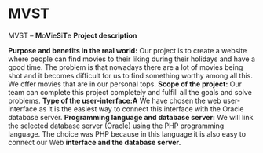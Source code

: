 # MVST

MVST – **M**o**V**ie**S**i**T**e 
**Project description** 

**Purpose and benefits in the real world:** 
   Our project is to create a website where people can find movies to their liking during their holidays and have a good time. The problem is that nowadays there are a lot of movies being shot and it becomes difficult for us to find something worthy among all this. We offer movies that are in our personal tops.
**Scope of the project:** 
   Our team can complete this project completely and fulfill all the goals and solve problems.
**Type of the user-interface:A** 
   We have chosen the web user-interface as it is the easiest way to connect this interface with the Oracle database server.
**Programming language and database server:** 
   We will link the selected database server (Oracle) using the PHP programming language. The choice was PHP because in this language it is also easy to connect our Web **interface and the database server.** 
